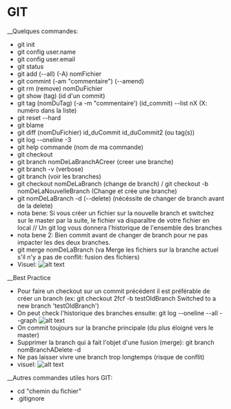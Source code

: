 # GIT
__Quelques commandes:

- git init
- git config user.name
- git config user.email
- git status
- git add (--all) (-A) nomFichier
- git commint (-am "commentaire") (--amend)
- git rm (remove) nomDuFichier
- git show (tag) (id d'un commit)
- git tag (nomDuTag) (-a -m "commentaire') (id_commit) --list nX (X: numéro dans la liste)
- git reset --hard
- git blame
- git diff (nomDuFichier) id_duCommit id_duCommit2 (ou tag(s))
- git log --oneline -3
- git help commande (nom de ma commande)
- git checkout
- git branch nomDeLaBranchACreer (creer une branche)
- git branch -v (verbose)
- git branch (voir les branches)
- git checkout nomDeLaBranch (change de branch)  / git checkout -b nomDeLaNouvelleBranch (Change et crée une branche)
- git nomDeLaBranch -d (--delete) (nécéssite de changer de branch avant de la delete)
- nota bene: Si vous créer un fichier sur la nouvelle branch et switchez sur le master par la suite, le fichier va disparaître de votre fichier en local
// Un git log vous donnera l'historique de l'ensemble des branches
- nota bene 2: Bien commit avant de changer de branch pour ne pas impacter les des deux branches.
- git merge nomDeLaBranch (va Merge les fichiers sur la branche actuel s'il n'y a pas de conflit: fusion des fichiers)
- Visuel: ![alt text](https://i.ibb.co/LnQ9RVD/Capture2.png)

__Best Practice

- Pour faire un checkout sur un commit précédent il est préférable de créer un branch (ex: git checkout 2fcf -b testOldBranch
Switched to a new branch 'testOldBranch')
- On peut check l'historique des branches ensuite: git log --oneline --all --graph
![alt text](https://i.ibb.co/2k76DWs/Capture.png)
- On commit toujours sur la branche principale (du plus éloigné vers le master)
- Supprimer la branch qui à fait l'objet d'une fusion (merge): git branch nomBranchADelete -d
- Ne pas laisser vivre une branch trop longtemps (risque de conflit)
- visuel: ![alt text](https://i.ibb.co/tpnqH2c/Capture3.png)

__Autres commandes utiles hors GIT:

- cd "chemin du fichier"
- .gitignore
